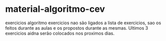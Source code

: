 # material-algoritmo-cev
 exercicios algoritmo
 exercicios nao são ligados a lista de exercicios, sao os feitos durante as aulas e os propostos durante as mesmas. Ultimos 3 exercicios aidna serão colocados nos proximos dias.
